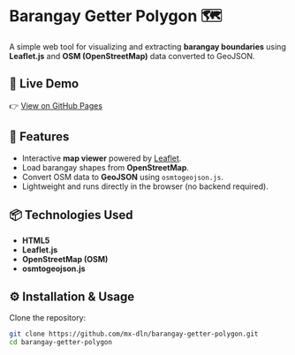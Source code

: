 # Barangay Getter Polygon 🗺️

A simple web tool for visualizing and extracting **barangay boundaries** using **Leaflet.js** and **OSM (OpenStreetMap)** data converted to GeoJSON.

## 🚀 Live Demo
👉 [View on GitHub Pages](https://mx-dln.github.io/barangay-getter-polygon/)

## 📂 Features
- Interactive **map viewer** powered by [Leaflet](https://leafletjs.com/).
- Load barangay shapes from **OpenStreetMap**.
- Convert OSM data to **GeoJSON** using `osmtogeojson.js`.
- Lightweight and runs directly in the browser (no backend required).

## 📦 Technologies Used
- **HTML5**
- **Leaflet.js**
- **OpenStreetMap (OSM)**
- **osmtogeojson.js**

## ⚙️ Installation & Usage
Clone the repository:
```bash
git clone https://github.com/mx-dln/barangay-getter-polygon.git
cd barangay-getter-polygon
